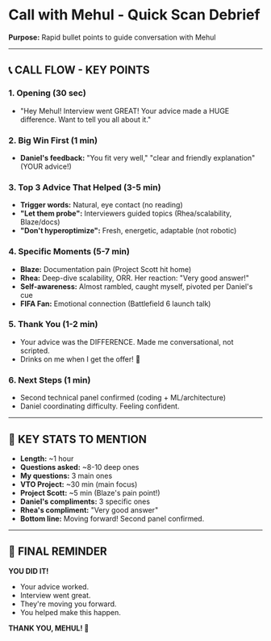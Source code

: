 # Call with Mehul - Quick Scan Debrief
**Purpose:** Rapid bullet points to guide conversation with Mehul

---

## 📞 CALL FLOW - KEY POINTS

### 1. Opening (30 sec)
- "Hey Mehul! Interview went GREAT! Your advice made a HUGE difference. Want to tell you all about it."

### 2. Big Win First (1 min)
- **Daniel's feedback:** "You fit very well," "clear and friendly explanation" (YOUR advice!)

### 3. Top 3 Advice That Helped (3-5 min)
- **Trigger words:** Natural, eye contact (no reading)
- **"Let them probe":** Interviewers guided topics (Rhea/scalability, Blaze/docs)
- **"Don't hyperoptimize":** Fresh, energetic, adaptable (not robotic)

### 4. Specific Moments (5-7 min)
- **Blaze:** Documentation pain (Project Scott hit home)
- **Rhea:** Deep-dive scalability, ORR. Her reaction: "Very good answer!"
- **Self-awareness:** Almost rambled, caught myself, pivoted per Daniel's cue
- **FIFA Fan:** Emotional connection (Battlefield 6 launch talk)

### 5. Thank You (1-2 min)
- Your advice was the DIFFERENCE. Made me conversational, not scripted.
- Drinks on me when I get the offer! 🍻

### 6. Next Steps (1 min)
- Second technical panel confirmed (coding + ML/architecture)
- Daniel coordinating difficulty. Feeling confident.

---

## 🎯 KEY STATS TO MENTION

- **Length:** ~1 hour
- **Questions asked:** ~8-10 deep ones
- **My questions:** 3 main ones
- **VTO Project:** ~30 min (main focus)
- **Project Scott:** ~5 min (Blaze's pain point!)
- **Daniel's compliments:** 3 specific ones
- **Rhea's compliment:** "Very good answer"
- **Bottom line:** Moving forward! Second panel confirmed.

---

## 🎉 FINAL REMINDER

**YOU DID IT!**
- Your advice worked.
- Interview went great.
- They're moving you forward.
- You helped make this happen.

**THANK YOU, MEHUL! 🙏**

